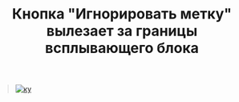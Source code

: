 ﻿---
title: "Кнопка &quot;Игнорировать метку&quot; вылезает за границы всплывающего блока"
se.owner.user_id: 188366
se.owner.display_name: "Stranger in the Q"
se.owner.link: "https://ru.meta.stackoverflow.com/users/188366/stranger-in-the-q"
se.link: "https://ru.meta.stackoverflow.com/questions/10222/%d0%9a%d0%bd%d0%be%d0%bf%d0%ba%d0%b0-%d0%98%d0%b3%d0%bd%d0%be%d1%80%d0%b8%d1%80%d0%be%d0%b2%d0%b0%d1%82%d1%8c-%d0%bc%d0%b5%d1%82%d0%ba%d1%83-%d0%b2%d1%8b%d0%bb%d0%b5%d0%b7%d0%b0%d0%b5%d1%82-%d0%b7%d0%b0-%d0%b3%d1%80%d0%b0%d0%bd%d0%b8%d1%86%d1%8b-%d0%b2%d1%81%d0%bf%d0%bb%d1%8b%d0%b2%d0%b0%d1%8e%d1%89%d0%b5%d0%b3%d0%be-%d0%b1%d0%bb%d0%be%d0%ba%d0%b0"
se.question_id: 10222
se.post_type: question
se.score: 9
---
<blockquote>
  <p><a href="https://i.stack.imgur.com/xbG0Y.png" rel="nofollow noreferrer"><img src="https://i.stack.imgur.com/xbG0Y.png" alt="ку"></a></p>
</blockquote>
